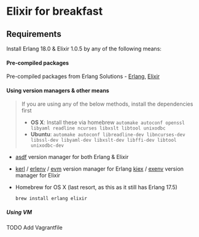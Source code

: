 # Elixir for breakfast

## Requirements

Install Erlang 18.0 & Elixir 1.0.5 by any of the following means:

#### Pre-compiled packages

Pre-compiled packages from Erlang Solutions - [Erlang](https://www.erlang-solutions.com/downloads/download-erlang-otp), [Elixir](https://www.erlang-solutions.com/downloads/download-elixir)


#### Using version managers & other means

> If you are using any of the below methods, install the dependencies first
> * **OS X**: Install these via homebrew `automake autoconf openssl libyaml readline ncurses libxslt libtool unixodbc`
> * **Ubuntu**: `automake autoconf libreadline-dev libncurses-dev libssl-dev libyaml-dev libxslt-dev libffi-dev libtool unixodbc-dev`


* [asdf](https://github.com/HashNuke/asdf) version manager for both Erlang & Elixir

* [kerl](https://github.com/yrashk/kerl) / [erlenv](https://github.com/talentdeficit/erlenv) / [evm](https://github.com/robisonsantos/evm) version manager for Erlang
  [kiex](https://github.com/taylor/kiex) / [exenv](https://github.com/mururu/exenv) version manager for Elixir

* Homebrew for OS X (last resort, as this as it still has Erlang 17.5)
  ```
  brew install erlang elixir
  ```

##### Using VM

TODO Add Vagrantfile
